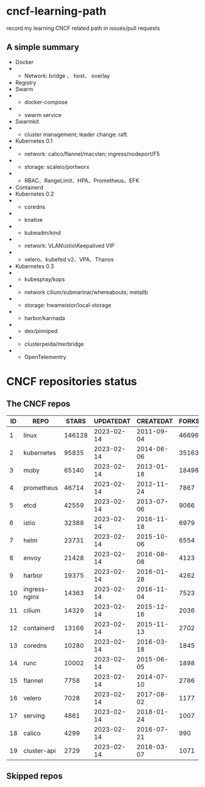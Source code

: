 # cncf-learning-path
record my learning CNCF related path in issues/pull requests

## A simple summary
- Docker
- - Network: bridge 、 host、 overlay
- Registry
- Swarm
- - docker-compose
- - swarm service
- Swarmkit
- - cluster management; leader change: raft.
- Kubernetes 0.1
- - network: calico/flannel/macvlan; ingress/nodeport/F5
- - storage: scaleio/portworx
- - RBAC、RangeLimit、HPA、Prometheus、EFK
- Containerd
- Kubernetes 0.2
- - coredns
- - knative
- - kubeadm/kind
- - network: VLAN\istio\Keepalived VIP
- - velero、kubefed v2、VPA、Thanos
- Kubernetes 0.3
- - kubespray/kops
- - network cilium/submarinar/whereabouts; metallb
- - storage: hwameistor/local-storage
- - harbor/karmada
- - dex/pinniped
- - clusterpeida/merbridge
- - OpenTelementry

# CNCF repositories status
<!--START_SECTION:github_repos-->
## The CNCF repos
| ID |     REPO      | STARS  | UPDATEDAT  | CREATEDAT  | FORKSCOUNT |
|----|---------------|--------|------------|------------|------------|
|  1 | linux         | 146128 | 2023-02-14 | 2011-09-04 |      46696 |
|  2 | kubernetes    |  95835 | 2023-02-14 | 2014-06-06 |      35163 |
|  3 | moby          |  65140 | 2023-02-14 | 2013-01-18 |      18498 |
|  4 | prometheus    |  46714 | 2023-02-14 | 2012-11-24 |       7867 |
|  5 | etcd          |  42559 | 2023-02-14 | 2013-07-06 |       9066 |
|  6 | istio         |  32388 | 2023-02-14 | 2016-11-18 |       6979 |
|  7 | helm          |  23731 | 2023-02-14 | 2015-10-06 |       6554 |
|  8 | envoy         |  21428 | 2023-02-14 | 2016-08-08 |       4123 |
|  9 | harbor        |  19375 | 2023-02-14 | 2016-01-28 |       4262 |
| 10 | ingress-nginx |  14363 | 2023-02-14 | 2016-11-04 |       7523 |
| 11 | cilium        |  14329 | 2023-02-14 | 2015-12-16 |       2036 |
| 12 | containerd    |  13166 | 2023-02-14 | 2015-11-13 |       2702 |
| 13 | coredns       |  10280 | 2023-02-14 | 2016-03-18 |       1845 |
| 14 | runc          |  10002 | 2023-02-14 | 2015-06-05 |       1898 |
| 15 | flannel       |   7758 | 2023-02-14 | 2014-07-10 |       2786 |
| 16 | velero        |   7028 | 2023-02-14 | 2017-08-02 |       1177 |
| 17 | serving       |   4861 | 2023-02-14 | 2018-01-24 |       1007 |
| 18 | calico        |   4299 | 2023-02-14 | 2016-07-21 |        990 |
| 19 | cluster-api   |   2729 | 2023-02-14 | 2018-03-07 |       1071 |



## Skipped repos
<!--END_SECTION:github_repos-->
